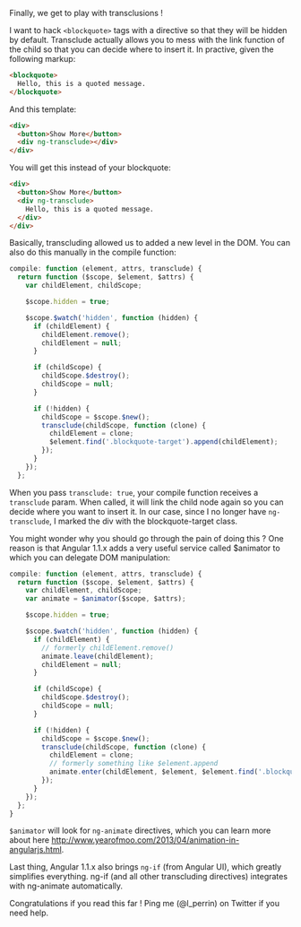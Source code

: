Finally, we get to play with transclusions !

I want to hack `<blockquote>` tags with a directive so that they will be hidden by default. Transclude actually allows you to mess with the link function of the child so that you can decide where to insert it. In practive, given the following markup:

```html
<blockquote>
  Hello, this is a quoted message.
</blockquote>
```

And this template:

```html
<div>
  <button>Show More</button>
  <div ng-transclude></div>
</div>
```

You will get this instead of your blockquote:

```html
<div>
  <button>Show More</button>
  <div ng-transclude>
    Hello, this is a quoted message.
  </div>
</div>
```

Basically, transcluding allowed us to added a new level in the DOM. You can also do this manually in the compile function:

```javascript
compile: function (element, attrs, transclude) {
  return function ($scope, $element, $attrs) {
    var childElement, childScope;

    $scope.hidden = true;

    $scope.$watch('hidden', function (hidden) {
      if (childElement) {
        childElement.remove();
        childElement = null;
      }

      if (childScope) {
        childScope.$destroy();
        childScope = null;
      }

      if (!hidden) {
        childScope = $scope.$new();
        transclude(childScope, function (clone) {
          childElement = clone;
          $element.find('.blockquote-target').append(childElement);
        });
      }
    });
  };
```

When you pass `transclude: true`, your compile function receives a `transclude` param. When called, it will link the child node again so you can decide where you want to insert it. In our case, since I no longer have `ng-transclude`, I marked the div with the blockquote-target class.

You might wonder why you should go through the pain of doing this ? One reason is that Angular 1.1.x adds a very useful service called $animator to which you can delegate DOM manipulation:

```javascript
compile: function (element, attrs, transclude) {
  return function ($scope, $element, $attrs) {
    var childElement, childScope;
    var animate = $animator($scope, $attrs);

    $scope.hidden = true;

    $scope.$watch('hidden', function (hidden) {
      if (childElement) {
        // formerly childElement.remove()
        animate.leave(childElement);
        childElement = null;
      }

      if (childScope) {
        childScope.$destroy();
        childScope = null;
      }

      if (!hidden) {
        childScope = $scope.$new();
        transclude(childScope, function (clone) {
          childElement = clone;
          // formerly something like $element.append
          animate.enter(childElement, $element, $element.find('.blockquote-target'));
        });
      }
    });
  };
}
```

`$animator` will look for `ng-animate` directives, which you can learn more about here http://www.yearofmoo.com/2013/04/animation-in-angularjs.html.

Last thing, Angular 1.1.x also brings `ng-if` (from Angular UI), which greatly simplifies everything. ng-if (and all other transcluding directives) integrates with ng-animate automatically.

Congratulations if you read this far ! Ping me (@l_perrin) on Twitter if you need help.
